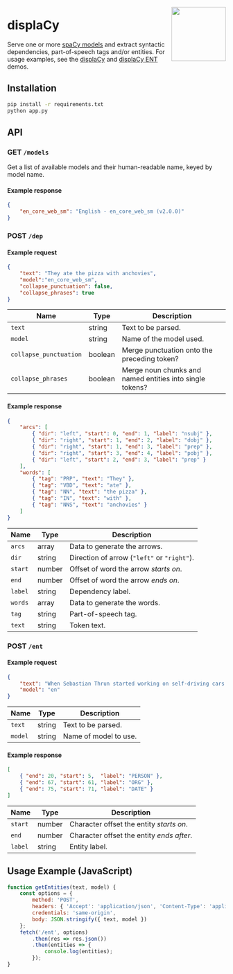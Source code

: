 <a href="https://explosion.ai"><img src="https://explosion.ai/assets/img/logo.svg" width="125" height="125" align="right" /></a>

# displaCy

Serve one or more [spaCy models](https://spacy.io/models) and extract syntactic
dependencies, part-of-speech tags and/or entities. For usage examples, see the
[displaCy](https://explosion.ai/demos/displacy) and
[displaCy ENT](https://explosion.ai/demos/displacy-ent) demos.

## Installation

```bash
pip install -r requirements.txt
python app.py
```

## API

### GET `/models`

Get a list of available models and their human-readable name, keyed by model
name.

#### Example response

```json
{
    "en_core_web_sm": "English - en_core_web_sm (v2.0.0)"
}
```

### POST `/dep`

#### Example request

```json
{
    "text": "They ate the pizza with anchovies",
    "model":"en_core_web_sm",
    "collapse_punctuation": false,
    "collapse_phrases": true
}
```

| Name | Type | Description |
| --- | --- | --- |
| `text` | string | Text to be parsed. |
| `model` | string | Name of the model used. |
| `collapse_punctuation` | boolean | Merge punctuation onto the preceding token? |
| `collapse_phrases` | boolean | Merge noun chunks and named entities into single tokens? |

#### Example response

```json
{
    "arcs": [
        { "dir": "left", "start": 0, "end": 1, "label": "nsubj" },
        { "dir": "right", "start": 1, "end": 2, "label": "dobj" },
        { "dir": "right", "start": 1, "end": 3, "label": "prep" },
        { "dir": "right", "start": 3, "end": 4, "label": "pobj" },
        { "dir": "left", "start": 2, "end": 3, "label": "prep" }
    ],
    "words": [
        { "tag": "PRP", "text": "They" },
        { "tag": "VBD", "text": "ate" },
        { "tag": "NN", "text": "the pizza" },
        { "tag": "IN", "text": "with" },
        { "tag": "NNS", "text": "anchovies" }
    ]
}
```

| Name | Type | Description |
| --- | --- | --- |
| `arcs` | array | Data to generate the arrows. |
| `dir` | string | Direction of arrow (`"left"` or `"right"`). |
| `start` | number | Offset of word the arrow *starts on*. |
| `end` | number | Offset of word the arrow *ends on*. |
| `label` | string | Dependency label. |
| `words` | array | Data to generate the words. |
| `tag` | string | Part-of-speech tag. |
| `text` | string | Token text. |

### POST `/ent`

#### Example request

```json
{
    "text": "When Sebastian Thrun started working on self-driving cars at Google in 2007, few people outside of the company took him seriously.",
    "model": "en"
}
```

| Name | Type | Description |
| --- | --- | --- |
| `text` | string | Text to be parsed. |
| `model` | string | Name of model to use. |

#### Example response

```json
[
    { "end": 20, "start": 5,  "label": "PERSON" },
    { "end": 67, "start": 61, "label": "ORG" },
    { "end": 75, "start": 71, "label": "DATE" }
]
```

| Name | Type | Description |
| --- | --- | --- |
| `start` | number | Character offset the entity *starts on*. |
| `end` | number | Character offset the entity *ends after*. |
| `label` | string | Entity label. |

## Usage Example (JavaScript)

```javascript
function getEntities(text, model) {
    const options = {
        method: 'POST',
        headers: { 'Accept': 'application/json', 'Content-Type': 'application/json' },
        credentials: 'same-origin',
        body: JSON.stringify({ text, model })
    };
    fetch('/ent', options)
        .then(res => res.json())
        .then(entities => {
            console.log(entities);
        });
}
```
